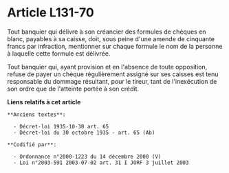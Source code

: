 # Article L131-70

Tout banquier qui délivre à son créancier des formules de chèques en blanc, payables à sa caisse, doit, sous peine d'une
amende de cinquante francs par infraction, mentionner sur chaque formule le nom de la personne à laquelle cette formule est
délivrée.

Tout banquier qui, ayant provision et en l'absence de toute opposition, refuse de payer un chèque régulièrement assigné sur
ses caisses est tenu responsable du dommage résultant, pour le tireur, tant de l'inexécution de son ordre que de l'atteinte
portée à son crédit.

**Liens relatifs à cet article**

	**Anciens textes**:

	  - Décret-loi 1935-10-30 art. 65
	  - Décret-loi du 30 octobre 1935 - art. 65 (Ab)

	**Codifié par**:

	  - Ordonnance n°2000-1223 du 14 décembre 2000 (V)
	  - Loi n°2003-591 2003-07-02 art. 31 I JORF 3 juillet 2003
